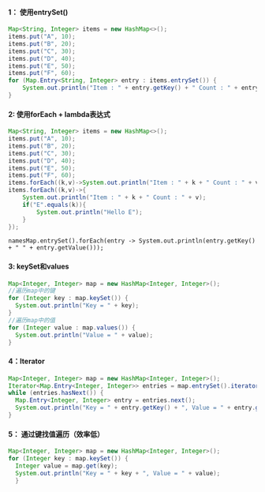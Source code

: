 #### 1： 使用entrySet()

````java
Map<String, Integer> items = new HashMap<>();
items.put("A", 10);
items.put("B", 20);
items.put("C", 30);
items.put("D", 40);
items.put("E", 50);
items.put("F", 60);
for (Map.Entry<String, Integer> entry : items.entrySet()) {
    System.out.println("Item : " + entry.getKey() + " Count : " + entry.getValue());
}

````





#### 2:  使用forEach + lambda表达式

````java
Map<String, Integer> items = new HashMap<>();
items.put("A", 10);
items.put("B", 20);
items.put("C", 30);
items.put("D", 40);
items.put("E", 50);
items.put("F", 60);
items.forEach((k,v)->System.out.println("Item : " + k + " Count : " + v));
items.forEach((k,v)->{
    System.out.println("Item : " + k + " Count : " + v);
    if("E".equals(k)){
        System.out.println("Hello E");
    }
});

````

``namesMap.entrySet().forEach(entry -> System.out.println(entry.getKey() + " " + entry.getValue()));``



#### 3: keySet和values

````JAVA
Map<Integer, Integer> map = new HashMap<Integer, Integer>(); 
//遍历map中的键 
for (Integer key : map.keySet()) { 
  System.out.println("Key = " + key); 
} 
//遍历map中的值 
for (Integer value : map.values()) { 
  System.out.println("Value = " + value); 
}

````

#### 4：Iterator

````java
Map<Integer, Integer> map = new HashMap<Integer, Integer>(); 
Iterator<Map.Entry<Integer, Integer>> entries = map.entrySet().iterator(); 
while (entries.hasNext()) { 
  Map.Entry<Integer, Integer> entry = entries.next(); 
  System.out.println("Key = " + entry.getKey() + ", Value = " + entry.getValue()); 
}

````

#### 5： **通过键找值遍历（效率低）** 

````java
Map<Integer, Integer> map = new HashMap<Integer, Integer>(); 
for (Integer key : map.keySet()) { 
  Integer value = map.get(key); 
  System.out.println("Key = " + key + ", Value = " + value);
  }

````

